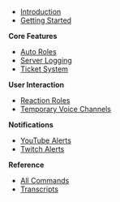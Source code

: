 - [Introduction](Dokumentation/Dev-Docs/docs/home.md)
- [Getting Started](Dokumentation/Dev-Docs/docs/getting-started.md)

**Core Features**
- [Auto Roles](Dokumentation/Dev-Docs/docs/sites/autorole.md)
- [Server Logging](Dokumentation/Dev-Docs/docs/sites/logging.md)
- [Ticket System](Dokumentation/Dev-Docs/docs/sites/ticket-system.md)

**User Interaction**
- [Reaction Roles](Dokumentation/Dev-Docs/docs/sites/reaction-roles.md)
- [Temporary Voice Channels](Dokumentation/Dev-Docs/docs/sites/temporary-voice-channels.md)

**Notifications**
- [YouTube Alerts](Dokumentation/Dev-Docs/docs/sites/youtube.md)
- [Twitch Alerts](Dokumentation/Dev-Docs/docs/sites/streaming.md)

**Reference**
- [All Commands](Dokumentation/Dev-Docs/docs/sites/all-commands.md)
- [Transcripts](Dokumentation/Dev-Docs/docs/sites/transcript.md)